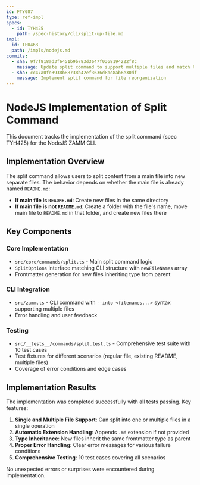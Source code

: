 ```yaml
---
id: FTY087
type: ref-impl
specs:
  - id: TYH425
    path: /spec-history/cli/split-up-file.md
impl:
  id: IEU463
  path: /impls/nodejs.md
commits:
  - sha: 9f7f818ad3f6451b9b783d3647f0368194222f8c
    message: Update split command to support multiple files and match CLI structure
  - sha: cc47a0fe3938b88738b42ef3636d8be8ab6e30df
    message: Implement split command for file reorganization
---
```


# NodeJS Implementation of Split Command

This document tracks the implementation of the split command (spec TYH425) for the NodeJS ZAMM CLI.

## Implementation Overview

The split command allows users to split content from a main file into new separate files. The behavior depends on whether the main file is already named `README.md`:

- **If main file is `README.md`**: Create new files in the same directory
- **If main file is not `README.md`**: Create a folder with the file's name, move main file to `README.md` in that folder, and create new files there

## Key Components

### Core Implementation

- `src/core/commands/split.ts` - Main split command logic
- `SplitOptions` interface matching CLI structure with `newFileNames` array
- Frontmatter generation for new files inheriting type from parent

### CLI Integration

- `src/zamm.ts` - CLI command with `--into <filenames...>` syntax supporting multiple files
- Error handling and user feedback

### Testing

- `src/__tests__/commands/split.test.ts` - Comprehensive test suite with 10 test cases
- Test fixtures for different scenarios (regular file, existing README, multiple files)
- Coverage of error conditions and edge cases

## Implementation Results

The implementation was completed successfully with all tests passing. Key features:

1. **Single and Multiple File Support**: Can split into one or multiple files in a single operation
2. **Automatic Extension Handling**: Appends `.md` extension if not provided
3. **Type Inheritance**: New files inherit the same frontmatter type as parent
4. **Proper Error Handling**: Clear error messages for various failure conditions
5. **Comprehensive Testing**: 10 test cases covering all scenarios

No unexpected errors or surprises were encountered during implementation.
